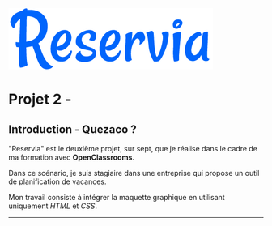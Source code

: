 ![Reservia](./images/Readme/Reservia_logo.png)

# Projet 2 - 

## Introduction - Quezaco ?

"Reservia" est le deuxième projet, sur sept, que je réalise dans le cadre de ma formation avec  **OpenClassrooms**.

Dans ce scénario, je suis stagiaire dans une entreprise qui propose un outil de planification de vacances.

Mon travail consiste à intégrer la maquette graphique en utilisant uniquement *HTML* et *CSS*. 

***************
